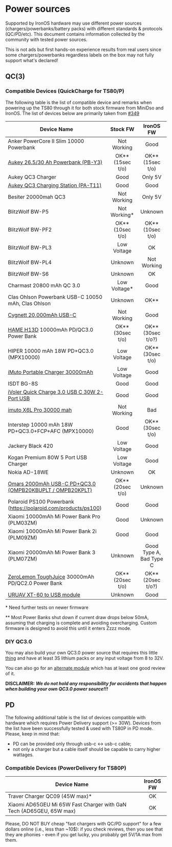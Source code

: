 # Power sources

Supported by IronOS hardware may use different power sources (chargers/powerbanks/battery packs) with different standards & protocols (QC/PD/etc). This document contains information collected by the community with tested power sources.

This is not ads but first hands-on experience results from real users since some chargers/powerbanks regardless labels on the box may not fully support what's declared!


## QC(3)


### Compatible Devices (QuickCharge for TS80/P)

The following table is the list of compatible device and remarks when powering up the TS80 through it for both stock firmware from MiniDso and IronOS. The list of devices below are primarily taken from [#349](https://github.com/Ralim/ts100/issues/349#issuecomment-449559806)

| Device Name | Stock FW | IronOS FW |
|-------------|:--------:|:---------:|
| Anker PowerCore II Slim 10000 Powerbank | Not Working | Good |
| [Aukey 26.5/30 Ah Powerbank (PB-Y3)](https://www.aukey.com/products/30000mah-power-bank-with-quick-charge-3-0/) | OK\*\* (15sec t/o) | OK\*\* (15sec t/o) |
| Aukey QC3 Charger | Good | Only 5V |
| [Aukey QC3 Charging Station (PA-T11)](https://www.aukey.com/products/6-port-charging-station-with-quick-charge-3-0-pa-t11/) | Good | Good |
| Besiter 20000mah QC3 | Not Working | Only 5V |
| BlitzWolf BW-P5 | Not Working\* | Unknown |
| BlitzWolf BW-PF2 | OK\*\* (10sec t/o) | OK\*\* (10sec t/o) |
| BlitzWolf BW-PL3 | Low Voltage | OK |
| BlitzWolf BW-PL4 | Unknown | Not Working |
| BlitzWolf BW-S6 | Unknown | OK |
| Charmast 20800 mAh QC 3.0 | Low Voltage\* | Good |
| Clas Ohlson Powerbank USB-C 10050 mAh, Clas Ohlson | Unknown | OK\*\* |
| [Cygnett 20,000mAh USB-C](https://www.cygnett.com/products/20-000mah-usb-c-power-bank-in-black)| Not Working | Good |
| [HAME H13D](https://www.amazon.com/dp/B07GWMFW82) 10000mAh PD/QC3.0 Power Bank | OK\*\* (30sec t/o) | OK\*\* (30sec t/o?) |
| HIPER 10000 mAh 18W PD+QC3.0 (MPX10000) | Low Voltage | OK\*\* (30sec t/o) |
| [iMuto Portable Charger 30000mAh](https://www.amazon.com/gp/product/B01MXCMGB8/ref=ppx_yo_dt_b_asin_title_o05_s00) | Low Voltage | Good |
| ISDT BG-8S | Good | Good |
| [iVoler Quick Charge 3.0 USB C 30W 2-Port USB](https://www.amazon.de/dp/B077P8ZZB8/) | Good | Good |
| [imuto X6L Pro 30000 mah](https://www.amazon.com/dp/B01MXCMGB8) | Not Working | Bad |
| Interstep 10000 mAh 18W PD+QC3.0+FCP+AFC (MPX10000) | Good | OK\*\* (30sec t/o) |
| Jackery Black 420 | Low Voltage | Good |
| Kogan Premium 80W 5 Port USB Charger| Low Voltage | Good |
| Nokia AD-18WE | Unknown | OK |
| [Omars 2000mAh USB-C PD+QC3.0 (OMPB20KBUPLT / OMPB20KPLT)](https://www.amazon.com/dp/B07CMLVR6C) | OK\*\* (20sec t/o) | Unknown |
| Polaroid PS100 Powerbank (https://polaroid.com/products/ps100) | Good | Good |
| Xiaomi 10000mAh Mi Power Bank Pro (PLM03ZM) | Good | Unknown |
| Xiaomi 10000mAh Mi Power Bank 2i (PLM09ZM) | Good | Good |
| Xiaomi 20000mAh Mi Power Bank 3 (PLM07ZM) | Unknown | Good Type A, Bad Type C |
| [ZeroLemon ToughJuice](https://www.amazon.com/dp/B01CZR3LT2/) 30000mAh PD/QC2.0 Power Bank | OK\*\* (20sec t/o) | OK\*\* (20sec t/o?) |
| [URUAV XT-60 to USB module](https://www.banggood.com/URUAV-XT-60-to-USB-Charger-Converter-Support-3S-6S-LiPo-Battery-10_5V-32V-Input-3V-20V-Output-45W-Max-Fast-Charging-Adapter-For-RC-Racing-Drone-p-1475876.html) | Unknown | Good |


\* Need further tests on newer firmware

\*\* Most Power Banks shut down if current draw drops below 50mA, assuming that charging is complete and avoiding overcharging. Custom firmware is designed to avoid this until it enters Zzzz mode.


### DIY QC3.0

You may also build your own QC3.0 power source that requires this little [thing](https://www.tindie.com/products/soubitos/qualcomm-qc2-3-diy-8-32vin-36-12vout-3a-max/) and have at least 3S lithium packs or any input voltage from 8 to 32V.

You can also go for an [alternate module](https://www.banggood.com/DC-Buck-Module-12V24V-to-QC3_0-Single-USB-Mobile-Charging-Board-p-1310585.html) which has at least one good review of it.

**DISCLAIMER:** _**We do not hold any responsibility for accidents that happen when building your own QC3.0 power source!!!**_


## PD

The following additional table is the list of devices compatible with hardware which requires Power Delivery support (>= 30W). Devices from the list have been successfully tested & used with TS80P in PD mode. Please, keep in mind that:

- PD can be provided only through usb-c <-> usb-c cable;
- not only a charger but a cable itself should be capable to carry higher wattages.


### Compatible Devices (PowerDelivery for TS80P)

| Device Name | IronOS FW |
|-------------|:---------:|
| Traver Charger QC09 (45W max)\* | OK |
| Xiaomi AD65GEU Mi 65W Fast Charger with GaN Tech (AD65GEU, 65W max) | OK |


Please, DO NOT BUY cheap "fast chargers with QC/PD support" for a few dollars online (i.e., less than ~10$): if you check reviews, then you see that they are phonies - even if you get lucky, you probably get 5V/1A max from them.
